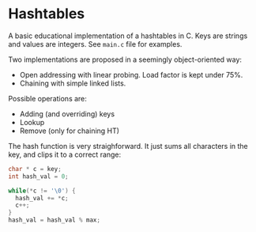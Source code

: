 # Hashtables #

A basic educational implementation of a hashtables in C. Keys are strings and
values are integers. See `main.c` file for examples.

Two implementations are proposed in a seemingly object-oriented way:

- Open addressing with linear probing. Load factor is kept under 75%.
- Chaining with simple linked lists.

Possible operations are:

- Adding (and overriding) keys
- Lookup
- Remove (only for chaining HT)

The hash function is very straighforward. It just sums all characters in the
key, and clips it to a correct range:


``` C
char * c = key;
int hash_val = 0;

while(*c != '\0') {
  hash_val += *c;
  c++;
}
hash_val = hash_val % max;
```
